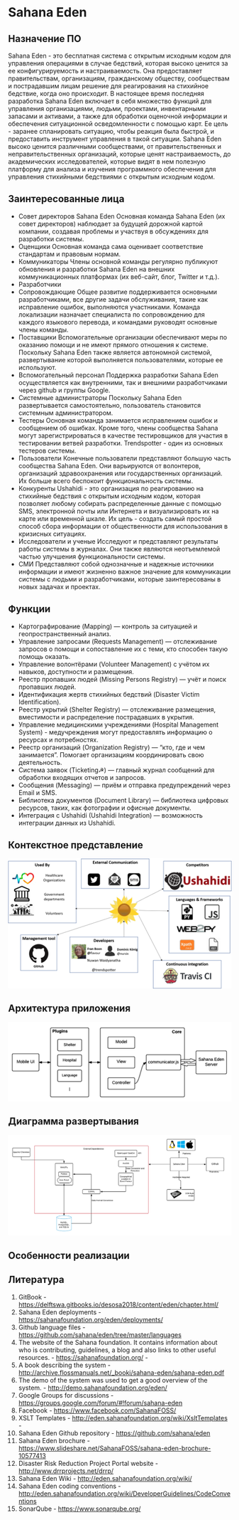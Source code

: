 # Sahana Eden

## Назначение ПО

Sahana Eden - это бесплатная система с открытым исходным кодом для управления операциями в случае бедствий, которая высоко ценится за ее конфигурируемость и настраиваемость. Она предоставляет правительствам, организациям, гражданскому обществу, сообществам и пострадавшим лицам решение для реагирования на стихийное бедствие, когда оно происходит.
В настоящее время последняя разработка Sahana Eden включает в себя множество функций для управления организациями, людьми, проектами, инвентарными запасами и активами, а также для обработки оценочной информации и обеспечения ситуационной осведомленности с помощью карт. Ее цель - заранее спланировать ситуацию, чтобы реакция была быстрой, и предоставить инструмент управления в такой ситуации. 
Sahana Eden высоко ценится различными сообществами, от правительственных и неправительственных организаций, которые ценят настраиваемость, до академических исследователей, которые видят в нем полезную платформу для анализа и изучения программного обеспечения для управления стихийными бедствиями с открытым исходным кодом.

## Заинтересованные лица

- Совет директоров Sahana Eden
Основная команда Sahana Eden (их совет директоров) наблюдает за будущей дорожной картой компании, создавая проблемы и участвуя в обсуждениях для разработки системы.
- Оценщики
Основная команда сама оценивает соответствие стандартам и правовым нормам.
- Коммуникаторы
Члены основной команды регулярно публикуют обновления и разработки Sahana Eden на внешних коммуникационных платформах (их веб-сайт, блог, Twitter и т.д.).
- Разработчики
- Сопровождающие
Общее развитие поддерживается основными разработчиками, все другие задачи обслуживания, такие как исправление ошибок, выполняются участниками. Команда локализации назначает специалиста по сопровождению для каждого языкового перевода, и командами руководят основные члены команды.
- Поставщики
Вспомогательные организации обеспечивают меры по оказанию помощи и не имеют прямого отношения к системе. Поскольку Sahana Eden также является автономной системой, развертывание которой выполняется пользователями, которые ее используют.
- Вспомогательный персонал
Поддержка разработки Sahana Eden осуществляется как внутренними, так и внешними разработчиками через github и группы Google.
- Системные администраторы
Поскольку Sahana Eden развертывается самостоятельно, пользователь становится системным администратором.
- Тестеры
Основная команда занимается исправлением ошибок и сообщением об ошибках. Кроме того, члены сообщества Sahana могут зарегистрироваться в качестве тестировщиков для участия в тестировании ветвей разработки. Trendspotter - один из основных тестеров системы.
- Пользователи
Конечные пользователи представляют большую часть сообщества Sahana Eden. Они варьируются от волонтеров, организаций здравоохранения или государственных организаций. Их больше всего беспокоит функциональность системы.
- Конкуренты
Ushahidi - это организация по реагированию на стихийные бедствия с открытым исходным кодом, которая позволяет любому собирать распределенные данные с помощью SMS, электронной почты или Интернета и визуализировать их на карте или временной шкале. Их цель - создать самый простой способ сбора информации от общественности для использования в кризисных ситуациях.
- Исследователи и ученые
Исследуют и представляют результаты работы системы в журналах. Они также являются неотъемлемой частью улучшения функциональности системы.
- СМИ
Представляют собой однозначные и надежные источники информации и имеют жизненно важное значение для коммуникации системы с людьми и разработчиками, которые заинтересованы в новых задачах и проектах.


## Функции

- Картографирование (Mapping) — контроль за ситуацией и геопространственный анализ.
- Управление запросами (Requests Management) — отслеживание запросов о помощи и сопоставление их с теми, кто способен такую помощь оказать.
- Управление волонтёрами (Volunteer Management) с учётом их навыков, доступности и размещения.
- Реестр пропавших людей (Missing Persons Registry) — учёт и поиск пропавших людей.
- Идентификация жертв стихийных бедствий (Disaster Victim Identification).
- Реестр укрытий (Shelter Registry) — отслеживание размещения, вместимости и распределение пострадавших в укрытия.
- Управление медицинскими учреждениями (Hospital Management System) - медучреждения могут предоставлять информацию о ресурсах и потребностях.
- Реестр организаций (Organization Registry) — “кто, где и чем занимается”. Помогает организациям координировать свою деятельность.
- Система заявок (Ticketing☭) — главный журнал сообщений для обработки входящих отчетов и запросов.
- Сообщения (Messaging) — приём и отправка предупреждений через Email и SMS.
- Библиотека документов (Document Library) — библиотека цифровых ресурсов, таких, как фотографии и офисные документы.
- Интеграция с Ushahidi (Ushahidi Integration) — возможность интеграции данных из Ushahidi.

## Контекстное представление

![](https://github.com/anna5812m/application_architecture/blob/main/ContextDiagram.png)

## Архитектура приложения

![](https://github.com/anna5812m/application_architecture/blob/main/Architecture.png)

## Диаграмма развертывания

![](https://github.com/anna5812m/application_architecture/blob/main/DeploymentView.png)

## Особенности реализации


## Литература

1. GitBook - https://delftswa.gitbooks.io/desosa2018/content/eden/chapter.html/
2. Sahana Eden deployments - https://sahanafoundation.org/eden/deployments/
3. Github language files - https://github.com/sahana/eden/tree/master/languages
4. The website of the Sahana foundation. It contains information about who is contributing, guidelines, a blog and also links to other useful resources. - https://sahanafoundation.org/ -
5. A book describing the system - http://archive.flossmanuals.net/_booki/sahana-eden/sahana-eden.pdf
6. The demo of the system was used to get a good overview of the system. - http://demo.sahanafoundation.org/eden/
7. Google Groups for discussions - https://groups.google.com/forum/#!forum/sahana-eden
8. Facebook - https://www.facebook.com/SahanaFOSS/
9. XSLT Templates - http://eden.sahanafoundation.org/wiki/XsltTemplates -
10. Sahana Eden Github repository - https://github.com/sahana/eden
11. Sahana Eden brochure - https://www.slideshare.net/SahanaFOSS/sahana-eden-brochure-10577413
12. Disaster Risk Reduction Project Portal website - http://www.drrprojects.net/drrp/
13. Sahana Eden Wiki - http://eden.sahanafoundation.org/wiki/
14. Sahana Eden coding conventions - http://eden.sahanafoundation.org/wiki/DeveloperGuidelines/CodeConventions
15. SonarQube - https://www.sonarqube.org/
